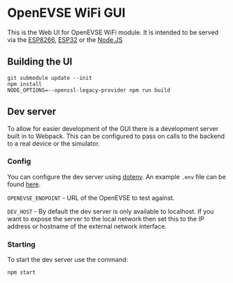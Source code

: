 # OpenEVSE WiFi GUI

This is the Web UI for OpenEVSE WiFi module. It is intended to be served via the [ESP8266](https://github.com/OpenEVSE/ESP8266_WiFi_v2.x), [ESP32](https://github.com/OpenEVSE/ESP32_WiFi_v3.x) or the [Node.JS](https://github.com/openevse/openevse_wifi_server)

## Building the UI

```shell
git submodule update --init
npm install
NODE_OPTIONS=--openssl-legacy-provider npm run build
```

## Dev server

To allow for easier development of the GUI there is a development server built in to Webpack. This can be configured to pass on calls to the backend to
a real device or the simulator.

### Config

You can configure the dev server using [dotenv](https://www.npmjs.com/package/dotenv). An example `.env` file can be found [here](.env.example).

`OPENEVSE_ENDPOINT` - URL of the OpenEVSE to test against.

`DEV_HOST` - By default the dev server is only available to localhost. If you want to expose the server to the local network then set this to the IP address or hostname of the external network interface.

### Starting

To start the dev server use the command:

`npm start`
